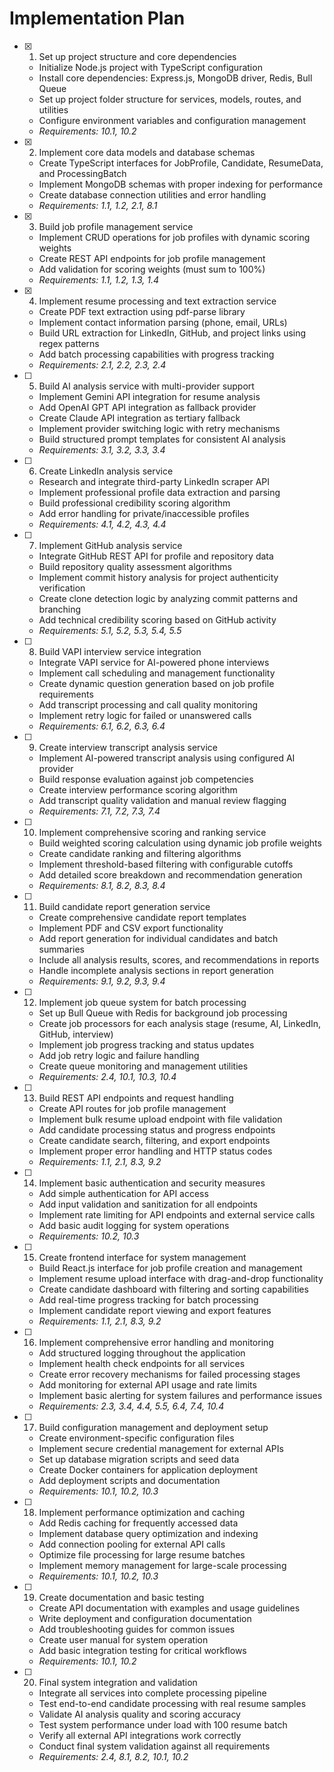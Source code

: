 # Implementation Plan

- [x] 1. Set up project structure and core dependencies

  - Initialize Node.js project with TypeScript configuration
  - Install core dependencies: Express.js, MongoDB driver, Redis, Bull Queue
  - Set up project folder structure for services, models, routes, and utilities
  - Configure environment variables and configuration management
  - _Requirements: 10.1, 10.2_

- [x] 2. Implement core data models and database schemas

  - Create TypeScript interfaces for JobProfile, Candidate, ResumeData, and ProcessingBatch
  - Implement MongoDB schemas with proper indexing for performance
  - Create database connection utilities and error handling
  - _Requirements: 1.1, 1.2, 2.1, 8.1_

- [x] 3. Build job profile management service

  - Implement CRUD operations for job profiles with dynamic scoring weights
  - Create REST API endpoints for job profile management
  - Add validation for scoring weights (must sum to 100%)
  - _Requirements: 1.1, 1.2, 1.3, 1.4_

- [x] 4. Implement resume processing and text extraction service


  - Create PDF text extraction using pdf-parse library
  - Implement contact information parsing (phone, email, URLs)
  - Build URL extraction for LinkedIn, GitHub, and project links using regex patterns
  - Add batch processing capabilities with progress tracking
  - _Requirements: 2.1, 2.2, 2.3, 2.4_

- [ ] 5. Build AI analysis service with multi-provider support

  - Implement Gemini API integration for resume analysis
  - Add OpenAI GPT API integration as fallback provider
  - Create Claude API integration as tertiary fallback
  - Implement provider switching logic with retry mechanisms
  - Build structured prompt templates for consistent AI analysis
  - _Requirements: 3.1, 3.2, 3.3, 3.4_

- [ ] 6. Create LinkedIn analysis service

  - Research and integrate third-party LinkedIn scraper API
  - Implement professional profile data extraction and parsing
  - Build professional credibility scoring algorithm
  - Add error handling for private/inaccessible profiles
  - _Requirements: 4.1, 4.2, 4.3, 4.4_

- [ ] 7. Implement GitHub analysis service

  - Integrate GitHub REST API for profile and repository data
  - Build repository quality assessment algorithms
  - Implement commit history analysis for project authenticity verification
  - Create clone detection logic by analyzing commit patterns and branching
  - Add technical credibility scoring based on GitHub activity
  - _Requirements: 5.1, 5.2, 5.3, 5.4, 5.5_

- [ ] 8. Build VAPI interview service integration

  - Integrate VAPI service for AI-powered phone interviews
  - Implement call scheduling and management functionality
  - Create dynamic question generation based on job profile requirements
  - Add transcript processing and call quality monitoring
  - Implement retry logic for failed or unanswered calls
  - _Requirements: 6.1, 6.2, 6.3, 6.4_

- [ ] 9. Create interview transcript analysis service

  - Implement AI-powered transcript analysis using configured AI provider
  - Build response evaluation against job competencies
  - Create interview performance scoring algorithm
  - Add transcript quality validation and manual review flagging
  - _Requirements: 7.1, 7.2, 7.3, 7.4_

- [ ] 10. Implement comprehensive scoring and ranking service

  - Build weighted scoring calculation using dynamic job profile weights
  - Create candidate ranking and filtering algorithms
  - Implement threshold-based filtering with configurable cutoffs
  - Add detailed score breakdown and recommendation generation
  - _Requirements: 8.1, 8.2, 8.3, 8.4_

- [ ] 11. Build candidate report generation service

  - Create comprehensive candidate report templates
  - Implement PDF and CSV export functionality
  - Add report generation for individual candidates and batch summaries
  - Include all analysis results, scores, and recommendations in reports
  - Handle incomplete analysis sections in report generation
  - _Requirements: 9.1, 9.2, 9.3, 9.4_

- [ ] 12. Implement job queue system for batch processing

  - Set up Bull Queue with Redis for background job processing
  - Create job processors for each analysis stage (resume, AI, LinkedIn, GitHub, interview)
  - Implement job progress tracking and status updates
  - Add job retry logic and failure handling
  - Create queue monitoring and management utilities
  - _Requirements: 2.4, 10.1, 10.3, 10.4_

- [ ] 13. Build REST API endpoints and request handling

  - Create API routes for job profile management
  - Implement bulk resume upload endpoint with file validation
  - Add candidate processing status and progress endpoints
  - Create candidate search, filtering, and export endpoints
  - Implement proper error handling and HTTP status codes
  - _Requirements: 1.1, 2.1, 8.3, 9.2_

- [ ] 14. Implement basic authentication and security measures

  - Add simple authentication for API access
  - Add input validation and sanitization for all endpoints
  - Implement rate limiting for API endpoints and external service calls
  - Add basic audit logging for system operations
  - _Requirements: 10.2, 10.3_

- [ ] 15. Create frontend interface for system management

  - Build React.js interface for job profile creation and management
  - Implement resume upload interface with drag-and-drop functionality
  - Create candidate dashboard with filtering and sorting capabilities
  - Add real-time progress tracking for batch processing
  - Implement candidate report viewing and export features
  - _Requirements: 1.1, 2.1, 8.3, 9.2_

- [ ] 16. Implement comprehensive error handling and monitoring

  - Add structured logging throughout the application
  - Implement health check endpoints for all services
  - Create error recovery mechanisms for failed processing stages
  - Add monitoring for external API usage and rate limits
  - Implement basic alerting for system failures and performance issues
  - _Requirements: 2.3, 3.4, 4.4, 5.5, 6.4, 7.4, 10.4_

- [ ] 17. Build configuration management and deployment setup

  - Create environment-specific configuration files
  - Implement secure credential management for external APIs
  - Set up database migration scripts and seed data
  - Create Docker containers for application deployment
  - Add deployment scripts and documentation
  - _Requirements: 10.1, 10.2, 10.3_

- [ ] 18. Implement performance optimization and caching

  - Add Redis caching for frequently accessed data
  - Implement database query optimization and indexing
  - Add connection pooling for external API calls
  - Optimize file processing for large resume batches
  - Implement memory management for large-scale processing
  - _Requirements: 10.1, 10.2, 10.3_

- [ ] 19. Create documentation and basic testing

  - Create API documentation with examples and usage guidelines
  - Write deployment and configuration documentation
  - Add troubleshooting guides for common issues
  - Create user manual for system operation
  - Add basic integration testing for critical workflows
  - _Requirements: 10.1, 10.2_

- [ ] 20. Final system integration and validation
  - Integrate all services into complete processing pipeline
  - Test end-to-end candidate processing with real resume samples
  - Validate AI analysis quality and scoring accuracy
  - Test system performance under load with 100 resume batch
  - Verify all external API integrations work correctly
  - Conduct final system validation against all requirements
  - _Requirements: 2.4, 8.1, 8.2, 10.1, 10.2_
